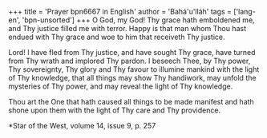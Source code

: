 +++
title = 'Prayer bpn6667 in English'
author = 'Bahá'u'lláh'
tags = ['lang-en', 'bpn-unsorted']
+++
O God, my God! Thy grace hath emboldened me, and Thy justice filled me with terror. Happy is that man whom Thou hast endued with Thy grace and woe to him that receiveth Thy justice.

Lord! I have fled from Thy justice, and have sought Thy grace, have turned from Thy wrath and implored Thy pardon. I beseech Thee, by Thy power, Thy sovereignty, Thy glory and Thy favour to illumine mankind with the light of Thy knowledge, that all things may show Thy handiwork, may unfold the mysteries of Thy power, and may reveal the light of Thy knowledge.

Thou art the One that hath caused all things to be made manifest and hath shone upon them with the light of Thy care and Thy providence.


*Star of the West, volume 14, issue 9, p. 257
